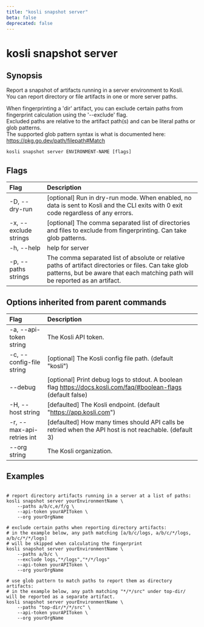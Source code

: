 ```yaml
---
title: "kosli snapshot server"
beta: false
deprecated: false
---
```


# kosli snapshot server

## Synopsis

Report a snapshot of artifacts running in a server environment to Kosli.  
You can report directory or file artifacts in one or more server paths.

When fingerprinting a 'dir' artifact, you can exclude certain paths from fingerprint calculation 
using the '--exclude' flag.  
Excluded paths are relative to the artifact path(s) and can be literal paths or
glob patterns.  
The supported glob pattern syntax is what is documented here: https://pkg.go.dev/path/filepath#Match

```shell
kosli snapshot server ENVIRONMENT-NAME [flags]
```

## Flags
| Flag | Description |
| :--- | :--- |
|    -D, --dry-run  |  [optional] Run in dry-run mode. When enabled, no data is sent to Kosli and the CLI exits with 0 exit code regardless of any errors.  |
|    -x, --exclude strings  |  [optional] The comma separated list of directories and files to exclude from fingerprinting. Can take glob patterns.  |
|    -h, --help  |  help for server  |
|    -p, --paths strings  |  The comma separated list of absolute or relative paths of artifact directories or files. Can take glob patterns, but be aware that each matching path will be reported as an artifact.  |


## Options inherited from parent commands
| Flag | Description |
| :--- | :--- |
|    -a, --api-token string  |  The Kosli API token.  |
|    -c, --config-file string  |  [optional] The Kosli config file path. (default "kosli")  |
|        --debug  |  [optional] Print debug logs to stdout. A boolean flag https://docs.kosli.com/faq/#boolean-flags (default false)  |
|    -H, --host string  |  [defaulted] The Kosli endpoint. (default "https://app.kosli.com")  |
|    -r, --max-api-retries int  |  [defaulted] How many times should API calls be retried when the API host is not reachable. (default 3)  |
|        --org string  |  The Kosli organization.  |


## Examples

```shell

# report directory artifacts running in a server at a list of paths:
kosli snapshot server yourEnvironmentName \
	--paths a/b/c,e/f/g \
	--api-token yourAPIToken \
	--org yourOrgName  
	
# exclude certain paths when reporting directory artifacts: 
# in the example below, any path matching [a/b/c/logs, a/b/c/*/logs, a/b/c/*/*/logs]
# will be skipped when calculating the fingerprint
kosli snapshot server yourEnvironmentName \
	--paths a/b/c \
	--exclude logs,"*/logs","*/*/logs"
	--api-token yourAPIToken \
	--org yourOrgName 
	
# use glob pattern to match paths to report them as directory artifacts: 
# in the example below, any path matching "*/*/src" under top-dir/ will be reported as a separate artifact.
kosli snapshot server yourEnvironmentName \
	--paths "top-dir/*/*/src" \
	--api-token yourAPIToken \
	--org yourOrgName 

```

